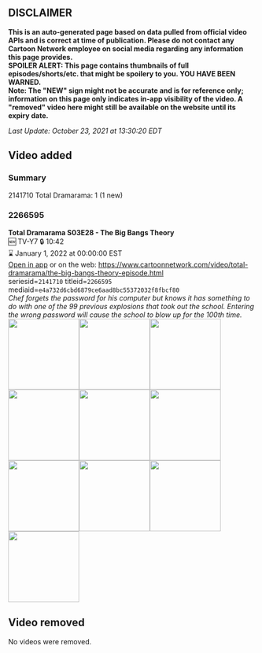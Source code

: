 ## DISCLAIMER
**This is an auto-generated page based on data pulled from official video APIs and is correct at time of publication. Please do not contact any Cartoon Network employee on social media regarding any information this page provides.**  
**SPOILER ALERT: This page contains thumbnails of full episodes/shorts/etc. that might be spoilery to you. YOU HAVE BEEN WARNED.**  
**Note: The "NEW" sign might not be accurate and is for reference only; information on this page only indicates in-app visibility of the video. A "removed" video here might still be available on the website until its expiry date.**  

_Last Update: October 23, 2021 at 13:30:20 EDT_
## Video added
### Summary
2141710 Total Dramarama: 1 (1 new)  
### 2266595
**Total Dramarama S03E28 - The Big Bangs Theory**  
🆕 TV-Y7 🔒 10:42  
⌛ January 1, 2022 at 00:00:00 EST  
[Open in app](https://cnvideo.sercomkc.org/redirector.html?type=cnapp&seriesid=2141710&titleid=2266595&mediaid=e4a732d6cbd6879ce6aad8bc55372032f8fbcf80) or on the web: https://www.cartoonnetwork.com/video/total-dramarama/the-big-bangs-theory-episode.html  
seriesid=`2141710` titleid=`2266595` mediaid=`e4a732d6cbd6879ce6aad8bc55372032f8fbcf80`  
_Chef forgets the password for his computer but knows it has something to do with one of the 99 previous explosions that took out the school. Entering the wrong password will cause the school to blow up for the 100th time._  
<a href="https://s3.amazonaws.com/cartoonorchestrator/2266595_001_1280x720.jpg"><img src="https://s3.amazonaws.com/cartoonorchestrator/2266595_001_640x360.jpg" height="144px" /></a><a href="https://s3.amazonaws.com/cartoonorchestrator/2266595_002_1280x720.jpg"><img src="https://s3.amazonaws.com/cartoonorchestrator/2266595_002_640x360.jpg" height="144px" /></a><a href="https://s3.amazonaws.com/cartoonorchestrator/2266595_003_1280x720.jpg"><img src="https://s3.amazonaws.com/cartoonorchestrator/2266595_003_640x360.jpg" height="144px" /></a><a href="https://s3.amazonaws.com/cartoonorchestrator/2266595_004_1280x720.jpg"><img src="https://s3.amazonaws.com/cartoonorchestrator/2266595_004_640x360.jpg" height="144px" /></a><a href="https://s3.amazonaws.com/cartoonorchestrator/2266595_005_1280x720.jpg"><img src="https://s3.amazonaws.com/cartoonorchestrator/2266595_005_640x360.jpg" height="144px" /></a><a href="https://s3.amazonaws.com/cartoonorchestrator/2266595_006_1280x720.jpg"><img src="https://s3.amazonaws.com/cartoonorchestrator/2266595_006_640x360.jpg" height="144px" /></a><a href="https://s3.amazonaws.com/cartoonorchestrator/2266595_007_1280x720.jpg"><img src="https://s3.amazonaws.com/cartoonorchestrator/2266595_007_640x360.jpg" height="144px" /></a><a href="https://s3.amazonaws.com/cartoonorchestrator/2266595_008_1280x720.jpg"><img src="https://s3.amazonaws.com/cartoonorchestrator/2266595_008_640x360.jpg" height="144px" /></a><a href="https://s3.amazonaws.com/cartoonorchestrator/2266595_009_1280x720.jpg"><img src="https://s3.amazonaws.com/cartoonorchestrator/2266595_009_640x360.jpg" height="144px" /></a><a href="https://s3.amazonaws.com/cartoonorchestrator/2266595_010_1280x720.jpg"><img src="https://s3.amazonaws.com/cartoonorchestrator/2266595_010_640x360.jpg" height="144px" /></a>
## Video removed
No videos were removed.  
